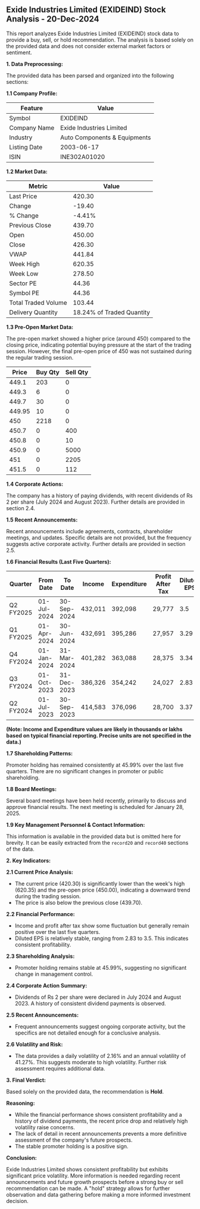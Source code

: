 ## Exide Industries Limited (EXIDEIND) Stock Analysis - 20-Dec-2024

This report analyzes Exide Industries Limited (EXIDEIND) stock data to provide a buy, sell, or hold recommendation.  The analysis is based solely on the provided data and does not consider external market factors or sentiment.

**1. Data Preprocessing:**

The provided data has been parsed and organized into the following sections:

**1.1 Company Profile:**

| Feature             | Value                               |
|----------------------|---------------------------------------|
| Symbol               | EXIDEIND                             |
| Company Name         | Exide Industries Limited              |
| Industry             | Auto Components & Equipments          |
| Listing Date         | 2003-06-17                           |
| ISIN                 | INE302A01020                         |


**1.2 Market Data:**

| Metric                | Value     |
|------------------------|------------|
| Last Price             | 420.30     |
| Change                 | -19.40     |
| % Change               | -4.41%     |
| Previous Close         | 439.70     |
| Open                   | 450.00     |
| Close                  | 426.30     |
| VWAP                  | 441.84     |
| Week High              | 620.35     |
| Week Low               | 278.50     |
| Sector PE              | 44.36     |
| Symbol PE              | 44.36     |
| Total Traded Volume    | 103.44    | (in unspecified units, likely thousands or lakhs)
| Delivery Quantity     | 18.24% of Traded Quantity |


**1.3 Pre-Open Market Data:**

The pre-open market showed a higher price (around 450) compared to the closing price, indicating potential buying pressure at the start of the trading session. However, the final pre-open price of 450 was not sustained during the regular trading session.

| Price | Buy Qty | Sell Qty |
|---|---|---|
| 449.1 | 203 | 0 |
| 449.3 | 6 | 0 |
| 449.7 | 30 | 0 |
| 449.95 | 10 | 0 |
| 450 | 2218 | 0 |
| 450.7 | 0 | 400 |
| 450.8 | 0 | 10 |
| 450.9 | 0 | 5000 |
| 451 | 0 | 2205 |
| 451.5 | 0 | 112 |


**1.4 Corporate Actions:**

The company has a history of paying dividends, with recent dividends of Rs 2 per share (July 2024 and August 2023).  Further details are provided in section 2.4.

**1.5 Recent Announcements:**

Recent announcements include agreements, contracts, shareholder meetings, and updates.  Specific details are not provided, but the frequency suggests active corporate activity.  Further details are provided in section 2.5.

**1.6 Financial Results (Last Five Quarters):**

| Quarter      | From Date    | To Date      | Income       | Expenditure  | Profit After Tax | Diluted EPS |
|--------------|--------------|--------------|--------------|--------------|-------------------|-------------|
| Q2 FY2025    | 01-Jul-2024  | 30-Sep-2024  | 432,011      | 392,098      | 29,777          | 3.5         |
| Q1 FY2025    | 01-Apr-2024  | 30-Jun-2024  | 432,691      | 395,286      | 27,957          | 3.29        |
| Q4 FY2024    | 01-Jan-2024  | 31-Mar-2024  | 401,282      | 363,088      | 28,375          | 3.34        |
| Q3 FY2024    | 01-Oct-2023  | 31-Dec-2023  | 386,326      | 354,242      | 24,027          | 2.83        |
| Q2 FY2024    | 01-Jul-2023  | 30-Sep-2023  | 414,583      | 376,096      | 28,700          | 3.37        |

**(Note: Income and Expenditure values are likely in thousands or lakhs based on typical financial reporting.  Precise units are not specified in the data.)**

**1.7 Shareholding Patterns:**

Promoter holding has remained consistently at 45.99% over the last five quarters.  There are no significant changes in promoter or public shareholding.

**1.8 Board Meetings:**

Several board meetings have been held recently, primarily to discuss and approve financial results.  The next meeting is scheduled for January 28, 2025.

**1.9 Key Management Personnel & Contact Information:**

This information is available in the provided data but is omitted here for brevity.  It can be easily extracted from the `record20` and `record40` sections of the data.


**2. Key Indicators:**

**2.1 Current Price Analysis:**

* The current price (420.30) is significantly lower than the week's high (620.35) and the pre-open price (450.00), indicating a downward trend during the trading session.
* The price is also below the previous close (439.70).

**2.2 Financial Performance:**

* Income and profit after tax show some fluctuation but generally remain positive over the last five quarters.
* Diluted EPS is relatively stable, ranging from 2.83 to 3.5.  This indicates consistent profitability.

**2.3 Shareholding Analysis:**

* Promoter holding remains stable at 45.99%, suggesting no significant change in management control.

**2.4 Corporate Action Summary:**

* Dividends of Rs 2 per share were declared in July 2024 and August 2023.  A history of consistent dividend payments is observed.

**2.5 Recent Announcements:**

* Frequent announcements suggest ongoing corporate activity, but the specifics are not detailed enough for a conclusive analysis.


**2.6 Volatility and Risk:**

* The data provides a daily volatility of 2.16% and an annual volatility of 41.27%.  This suggests moderate to high volatility.  Further risk assessment requires additional data.


**3. Final Verdict:**

Based solely on the provided data, the recommendation is **Hold**.

**Reasoning:**

* While the financial performance shows consistent profitability and a history of dividend payments, the recent price drop and relatively high volatility raise concerns.
* The lack of detail in recent announcements prevents a more definitive assessment of the company's future prospects.
* The stable promoter holding is a positive sign.

**Conclusion:**

Exide Industries Limited shows consistent profitability but exhibits significant price volatility.  More information is needed regarding recent announcements and future growth prospects before a strong buy or sell recommendation can be made.  A "hold" strategy allows for further observation and data gathering before making a more informed investment decision.
